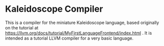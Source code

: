 # Kaleidoscope Compiler

This is a compiler for the miniature Kaleidoscope language, based originally on the tutorial at https://llvm.org/docs/tutorial/MyFirstLanguageFrontend/index.html . It is intended as a tutorial LLVM compiler for a very basic language.

